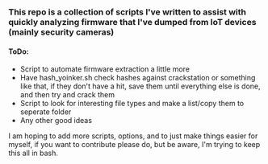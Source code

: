 ### This repo is a collection of scripts I've written to assist with quickly analyzing firmware that I've dumped from IoT devices (mainly security cameras)
#### ToDo:
- Script to automate firmware extraction a little more
- Have hash_yoinker.sh check hashes against crackstation or something like that, if they don't have a hit, save them until everything else is done, and then try and crack them
- Script to look for interesting file types and make a list/copy them to seperate folder
- Any other good ideas

I am hoping to add more scripts, options, and to just make things easier for myself, if you want to contribute please do, but be aware, I'm trying to keep this all in bash.
